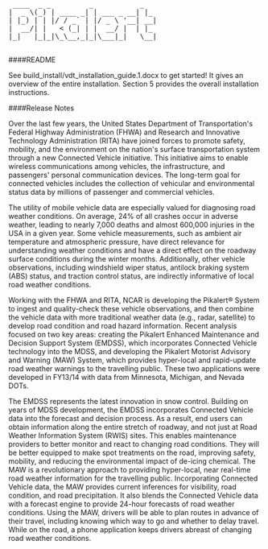 <pre>

 ____  _ _         _           _   
|  _ \(_) | ____ _| | ___ _ __| |_ 
| |_) | | |/ / _` | |/ _ \ '__| __|
|  __/| |   &lt; (_| | |  __/ |  | |_ 
|_|   |_|_|\_\__,_|_|\___|_|   \__|

</pre>

####README

See build_install/vdt_installation_guide.1.docx to get started! It
gives an overview of the entire installation. Section 5 provides the
overall installation instructions.

####Release Notes

Over the last few years, the United States Department of Transportation's Federal Highway Administration (FHWA) and Research and Innovative Technology Administration (RITA) have joined forces to promote safety, mobility, and the environment on the nation's surface transportation system through a new Connected Vehicle initiative. This initiative aims to enable wireless communications among vehicles, the infrastructure, and passengers' personal communication devices. The long-term goal for connected vehicles includes the collection of vehicular and environmental status data by millions of passenger and commercial vehicles.

The utility of mobile vehicle data are especially valued for diagnosing road weather conditions. On average, 24% of all crashes occur in adverse weather, leading to nearly 7,000 deaths and almost 600,000 injuries in the USA in a given year. Some vehicle measurements, such as ambient air temperature and atmospheric pressure, have direct relevance for understanding weather conditions and have a direct effect on the roadway surface conditions during the winter months. Additionally, other vehicle observations, including windshield wiper status, antilock braking system (ABS) status, and traction control status, are indirectly informative of local road weather conditions.

Working with the FHWA and RITA, NCAR is developing the Pikalert® System to ingest and quality-check these vehicle observations, and then combine the vehicle data with more traditional weather data (e.g., radar, satellite) to develop road condition and road hazard information. Recent analysis focused on two key areas: creating the Pikalert Enhanced Maintenance and Decision Support System (EMDSS), which incorporates Connected Vehicle technology into the MDSS, and developing the Pikalert Motorist Advisory and Warning (MAW) System, which provides hyper-local and rapid-update road weather warnings to the travelling public. These two applications were developed in FY13/14 with data from Minnesota, Michigan, and Nevada DOTs.

The EMDSS represents the latest innovation in snow control. Building on years of MDSS development, the EMDSS incorporates Connected Vehicle data into the forecast and decision process. As a result, end users can obtain information along the entire stretch of roadway, and not just at Road Weather Information System (RWIS) sites. This enables maintenance providers to better monitor and react to changing road conditions. They will be better equipped to make spot treatments on the road, improving safety, mobility, and reducing the environmental impact of de-icing chemical. The MAW is a revolutionary approach to providing hyper-local, near real-time road weather information for the travelling public. Incorporating Connected Vehicle data, the MAW provides current inferences for visibility, road condition, and road precipitation. It also blends the Connected Vehicle data with a forecast engine to provide 24-hour forecasts of road weather conditions. Using the MAW, drivers will be able to plan routes in advance of their travel, including knowing which way to go and whether to delay travel. While on the road, a phone application keeps drivers abreast of changing road weather conditions.
